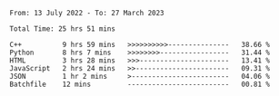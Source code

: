 <!--START_SECTION:waka-->

```text
From: 13 July 2022 - To: 27 March 2023

Total Time: 25 hrs 51 mins

C++          9 hrs 59 mins   >>>>>>>>>>---------------   38.66 %
Python       8 hrs 7 mins    >>>>>>>>-----------------   31.44 %
HTML         3 hrs 28 mins   >>>----------------------   13.41 %
JavaScript   2 hrs 24 mins   >>-----------------------   09.31 %
JSON         1 hr 2 mins     >------------------------   04.06 %
Batchfile    12 mins         -------------------------   00.81 %
```

<!--END_SECTION:waka-->

<!---
yvanlok/yvanlok is a ✨ special ✨ repository because its `README.md` (this file) appears on your GitHub profile.
You can click the Preview link to take a look at your changes.
--->
